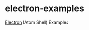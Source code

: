 # electron-examples
[Electron](https://github.com/atom/electron/tree/master/docs) (Atom Shell) Examples
